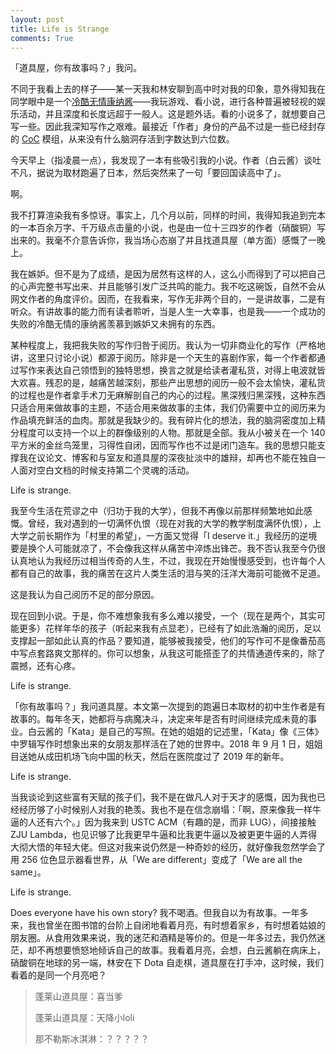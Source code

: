 ```yaml
---
layout: post
title: Life is Strange
comments: True
---
```


「道具屋，你有故事吗？」我问。

不同于我看上去的样子——某一天我和林安聊到高中时对我的印象，意外得知我在同学眼中是一个[冷酷无情康纳酱](https://en.wikipedia.org/wiki/Detroit:_Become_Human)——我玩游戏、看小说，进行各种普遍被轻视的娱乐活动，并且深度和长度远超于一般人。这是题外话。看的小说多了，就想要自己写一些。因此我深知写作之艰难。最接近「作者」身份的产品不过是一些已经封存的 [CoC](https://en.wikipedia.org/wiki/Call_of_Cthulhu_(role-playing_game)) 模组，从来没有什么脑洞存活到字数达到六位数。

今天早上（指凌晨一点），我发现了一本有些吸引我的小说。作者（白云酱）谈吐不凡，据说为取材跑遍了日本，然后突然来了一句「要回国读高中了」。

啊。

我不打算渲染我有多惊讶。事实上，几个月以前，同样的时间，我得知我追到完本的一本百余万字、千万级点击量的小说，也是由一位十三四岁的作者（硝酸铜）写出来的。我毫不介意告诉你，我当场心态崩了并且找道具屋（单方面）感慨了一晚上。

我在嫉妒。但不是为了成绩，是因为居然有这样的人，这么小而得到了可以把自己的心声完整书写出来、并且能够引发广泛共鸣的能力。我不吃这碗饭，自然不会从网文作者的角度评价。因而，在我看来，写作无非两个目的，一是讲故事，二是有听众。有讲故事的能力而有读者聆听，当是人生一大幸事，也是我——一个成功的失败的冷酷无情的康纳酱羡慕到嫉妒又未拥有的东西。

某种程度上，我把我失败的写作归咎于阅历。我认为一切非商业化的写作（严格地讲，这里只讨论小说）都源于阅历。除非是一个天生的喜剧作家，每一个作者都通过写作来表达自己领悟到的独特思想，换言之就是给读者灌私货，对得上电波就皆大欢喜。残忍的是，越痛苦越深刻，那些产出思想的阅历一般不会太愉快，灌私货的过程也是作者拿手术刀无麻解剖自己的内心的过程。黑深残归黑深残，这种东西只适合用来做故事的主题，不适合用来做故事的主体，我们仍需要中立的阅历来为作品填充鲜活的血肉。那就是我缺少的。我有碎片化的想法，我的脑洞密度加上精分程度可以支持一个以上的群像级别的人物。那就是全部。我从小被关在一个 140 平方米的金丝鸟笼里，习得性自闭，因而写作也不过是闭门造车。我的思想只能支撑我在议论文、博客和与室友和道具屋的深夜扯淡中的雄辩，却再也不能在独自一人面对空白文档的时候支持第二个灵魂的活动。

Life is strange.

我至今生活在荒谬之中（归功于我的大学），但我不再像以前那样频繁地如此感慨。曾经，我对遇到的一切满怀仇恨（现在对我的大学的教学制度满怀仇恨），上大学之前长期作为「村里的希望」，一方面又觉得「I deserve it.」我经历的逆境要是换个人可能就凉了，不会像我这样从痛苦中淬炼出锋芒。我不否认我至今仍很认真地认为我经历过相当传奇的人生，不过，我现在开始慢慢感受到，也许每个人都有自己的故事，我的痛苦在这片人类生活的泪与笑的汪洋大海前可能微不足道。

这是我认为自己阅历不足的部分原因。

现在回到小说。于是，你不难想象我有多么难以接受，一个（现在是两个，其实可能更多）花样年华的孩子（听起来我有点显老），已经有了如此浩瀚的阅历，足以支撑起一部如此认真的作品？要知道，能够被我接受，他们的写作可不是像番茄高中写点套路爽文那样的。你可以想象，从我这可能搭歪了的共情通道传来的，除了震撼，还有心疼。

Life is strange.

「你有故事吗？」我问道具屋。本文第一次提到的跑遍日本取材的初中生作者是有故事的。每年冬天，她都将与病魔决斗，决定来年是否有时间继续完成未竟的事业。白云酱的「Kata」是自己的写照。在她的姐姐的记述里，「Kata」像《三体》中罗辑写作时想象出来的女朋友那样活在了她的世界中。2018 年 9 月 1 日，姐姐目送她从成田机场飞向中国的秋天，然后在医院度过了 2019 年的新年。

Life is strange.

当我谈论到这些富有天赋的孩子们，我不是在做凡人对于天才的感慨，因为我也已经经历够了小时候别人对我的艳羡。我也不是在信念崩塌：「啊，原来像我一样牛逼的人还有六个。」因为我来到 USTC ACM（有趣的是，而非 LUG），间接接触 ZJU Lambda，也见识够了比我更早牛逼和比我更牛逼以及被更更牛逼的人弄得大彻大悟的年轻大佬。但这对我来说仍然是一种奇妙的经历，就好像我忽然学会了用 256 位色显示器看世界，从「We are different」变成了「We are all the same」。

Life is strange.

Does everyone have his own story? 我不喝酒。但我自以为有故事。一年多来，我也曾坐在图书馆的台阶上自闭地看着月亮，有时想着家乡，有时想着姑娘的朋友圈。从食用效果来说，我的迷茫和酒精是等价的。但是一年多过去，我仍然迷茫，却不再想要愤怒地倾诉自己的故事。我看着月亮，会想，白云酱躺在病床上，硝酸铜在地球的另一端，林安在下 Dota 自走棋，道具屋在打手冲，这时候，我们看着的是同一个月亮吧？

> 蓬莱山道具屋：喜当爹
> 
> 蓬莱山道具屋：天降小loli
> 
> 那不勒斯冰淇淋：？？？？？